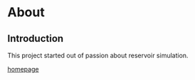 # About

## Introduction 

This project started out of passion about reservoir simulation.



[homepage](index)